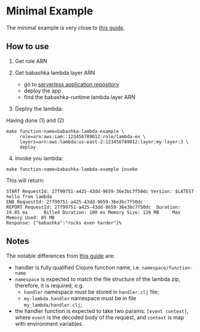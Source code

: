 # Minimal Example

The minimal example is very close to [this guide](https://docs.aws.amazon.com/lambda/latest/dg/gettingstarted-awscli.html).

## How to use

1. Get role ARN

2. Get babashka lambda layer ARN
    - go to [serverless application repository](https://serverlessrepo.aws.amazon.com/applications/arn:aws:serverlessrepo:us-east-1:209523798522:applications~babashka-runtime)
    - deploy the app 
    - find the babashka-runtime lambda layer ARN
    
3. Deploy the lambda:

Having done (1) and (2)
```shell script
make function-name=babashka-lambda-example \
     role=arn:aws:iam::123456789012:role/lambda-ex \
     layers=arn:aws:lambda:us-east-2:123456789012:layer:my-layer:3 \
     deploy
```
4. Invoke you lambda:
```shell script
make function-name=babashka-lambda-example invoke
```
This will return:
```
START RequestId: 27f99751-a425-43dd-9659-36e3bc7f50dc Version: $LATEST
hello from lambda
END RequestId: 27f99751-a425-43dd-9659-36e3bc7f50dc
REPORT RequestId: 27f99751-a425-43dd-9659-36e3bc7f50dc  Duration: 19.85 ms      Billed Duration: 100 ms Memory Size: 128 MB     Max Memory Used: 85 MB  
Response: {"babashka":"rocks even harder"}% 
```

## Notes

The notable differences from [this guide](https://docs.aws.amazon.com/lambda/latest/dg/gettingstarted-awscli.html) are:
- handler is fully qualified Clojure function name, i.e. `namespace/function-name`
- `namespace` is expected to match the file structure of the lambda zip, therefore, it is required, e.g.
    - `handler` namespace must be stored in `handler.clj` file;
    - `my-lambda.handler` namespace must be in file `my_lambda/handler.clj`;
- the handler function is expected to take two params: `[event context]`, where `event` is the decoded body of the request, and `context` is map with environment variables.
